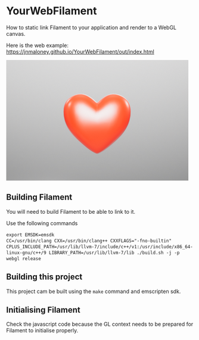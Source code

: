 # YourWebFilament
How to static link Filament to your application and render to a WebGL canvas.

Here is the web example: https://jnmaloney.github.io/YourWebFilament/out/index.html

![](https://raw.githubusercontent.com/jnmaloney/YourWebFilament/pages/Screenshot%20from%202020-12-16%2011-10-34.png)

## Building Filament
You will need to build Filament to be able to link to it.

Use the following commands

    export EMSDK=emsdk    
    CC=/usr/bin/clang CXX=/usr/bin/clang++ CXXFLAGS="-fno-builtin" CPLUS_INCLUDE_PATH=/usr/lib/llvm-7/include/c++/v1:/usr/include/x86_64-linux-gnu/c++/9 LIBRARY_PATH=/usr/lib/llvm-7/lib ./build.sh -j -p webgl release 
    
## Building this project

This project cam be built using the `make` command and emscripten sdk.

## Initialising Filament

Check the javascript code because the GL context needs to be prepared for Filament to initialise properly.
